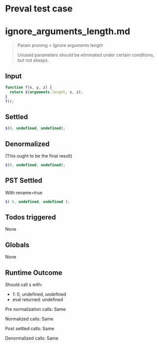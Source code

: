 # Preval test case

# ignore_arguments_length.md

> Param pruning > Ignore arguments length
>
> Unused parameters should be eliminated under certain conditions, but not always.

## Input

`````js filename=intro
function f(x, y, z) {
  return $(arguments.length, x, z);
}
f();
`````


## Settled


`````js filename=intro
$(0, undefined, undefined);
`````


## Denormalized
(This ought to be the final result)

`````js filename=intro
$(0, undefined, undefined);
`````


## PST Settled
With rename=true

`````js filename=intro
$( 0, undefined, undefined );
`````


## Todos triggered


None


## Globals


None


## Runtime Outcome


Should call `$` with:
 - 1: 0, undefined, undefined
 - eval returned: undefined

Pre normalization calls: Same

Normalized calls: Same

Post settled calls: Same

Denormalized calls: Same
